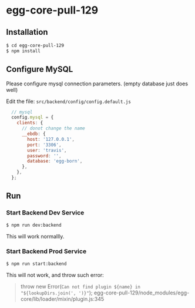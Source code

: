 # egg-core-pull-129

## Installation

``` bash
$ cd egg-core-pull-129
$ npm install
```

## Configure MySQL

Please configure mysql connection parameters. (empty database just does well)

Edit the file: `src/backend/config/config.default.js`
``` javascript
  // mysql
  config.mysql = {
    clients: {
      // donot change the name  
      __ebdb: {
        host: '127.0.0.1',
        port: '3306',
        user: 'travis',
        password: '',
        database: 'egg-born',
      },
    },
  };
```

## Run

### Start Backend Dev Service
``` bash
$ npm run dev:backend
```

This will work normallly.

### Start Backend Prod Service
``` bash
$ npm run start:backend
```

This will not work, and throw such error:
> throw new Error(`Can not find plugin ${name} in "${lookupDirs.join(', ')}"`);
>   egg-core-pull-129/node_modules/egg-core/lib/loader/mixin/plugin.js:345
